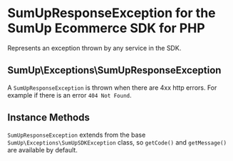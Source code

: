 # SumUpResponseException for the SumUp Ecommerce SDK for PHP

Represents an exception thrown by any service in the SDK.

## SumUp\Exceptions\SumUpResponseException

A `SumUpResponseException` is thrown when there are 4xx http errors. For example if there is an error `404 Not Found`.

## Instance Methods

`SumUpResponseException` extends from the base `SumUp\Exceptions\SumUpSDKException` class, so `getCode()` and `getMessage()` are available by default.
